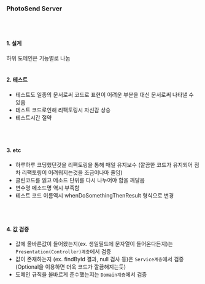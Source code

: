 ### PhotoSend Server
<br>
<br>

#### 1. 설계
하위 도메인은 기능별로 나눔
<br>
<br>

#### 2. 테스트
- 테스트도 일종의 문서로써 코드로 표현이 어려운 부분을 대신 문서로써 나타낼 수 있음
- 테스트 코드로인해 리팩토링시 자신감 상승
- 테스트시간 절약
<br>
<br>

#### 3. etc
- 하루하루 코딩했던것을 리팩토링을 통해 매일 유지보수 (깔끔한 코드가 유지되어 점차 리팩토링이 어려워지는것을 조금이나마 줄임)
- 클린코드를 읽고 메소드 단위를 다시 나누어야 함을 깨달음
- 변수명 메소드명 역시 부족함
- 테스트 코드 이름역시 whenDoSomethingThenResult 형식으로 변경
<br>
<br>

#### 4. 값 검증
- 값에 올바른값이 들어왔는지(ex. 생일필드에 문자열이 들어온다든지)는 `Presentation(Controller)계층`에서 검증
- 값이 존재하는지 (ex. findById 결과, null 검사 등)은 `Service계층`에서 검증 (Optional을 이용하면 더욱 코드가 깔끔해지는듯)
- 도메인 규칙을 올바르게 준수했는지는 `Domain계층`에서 검증